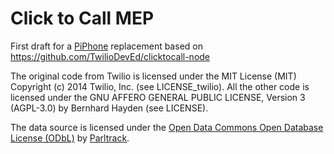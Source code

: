 # Click to Call MEP

First draft for a [PiPhone](http://piphone.lqdn.fr/) replacement based on https://github.com/TwilioDevEd/clicktocall-node

The original code from Twilio is licensed under the MIT License (MIT) Copyright (c) 2014 Twilio, Inc. (see LICENSE_twilio).
All the other code is licensed under the GNU AFFERO GENERAL PUBLIC LICENSE, Version 3 (AGPL-3.0) by Bernhard Hayden (see LICENSE).

The data source is licensed under the [Open Data Commons Open Database License (ODbL)](http://opendatacommons.org/licenses/odbl/) by [Parltrack](http://parltrack.euwiki.org/).
